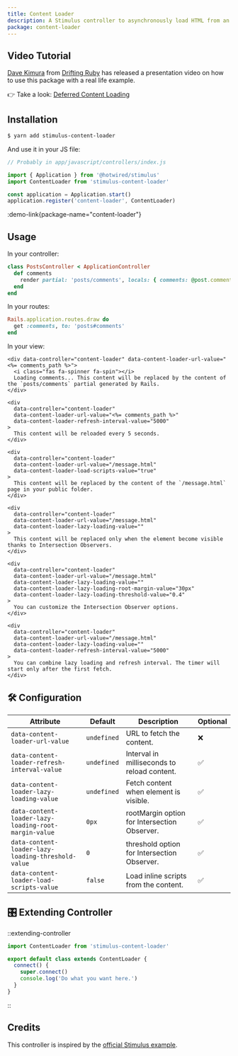 ```yaml
---
title: Content Loader
description: A Stimulus controller to asynchronously load HTML from an url.
package: content-loader
---
```


## Video Tutorial

[Dave Kimura](https://twitter.com/kobaltz) from [Drifting Ruby](https://www.driftingruby.com/) has released a presentation video on how to use this package with a real life example.

👉 Take a look: [Deferred Content Loading](https://www.driftingruby.com/episodes/deferred-content-loading)

<Youtube id="kZircHj1KI0"></Youtube>

## Installation

```bash
$ yarn add stimulus-content-loader
```

And use it in your JS file:

```js
// Probably in app/javascript/controllers/index.js

import { Application } from '@hotwired/stimulus'
import ContentLoader from 'stimulus-content-loader'

const application = Application.start()
application.register('content-loader', ContentLoader)
```

:demo-link{package-name="content-loader"}

## Usage

In your controller:

```ruby
class PostsController < ApplicationController
  def comments
    render partial: 'posts/comments', locals: { comments: @post.comments }
  end
end
```

In your routes:

```ruby
Rails.application.routes.draw do
  get :comments, to: 'posts#comments'
end
```

In your view:

```erb
<div data-controller="content-loader" data-content-loader-url-value="<%= comments_path %>">
  <i class="fas fa-spinner fa-spin"></i>
  Loading comments... This content will be replaced by the content of the `posts/comments` partial generated by Rails.
</div>

<div
  data-controller="content-loader"
  data-content-loader-url-value="<%= comments_path %>"
  data-content-loader-refresh-interval-value="5000"
>
  This content will be reloaded every 5 seconds.
</div>

<div
  data-controller="content-loader"
  data-content-loader-url-value="/message.html"
  data-content-loader-load-scripts-value="true"
>
  This content will be replaced by the content of the `/message.html` page in your public folder.
</div>

<div
  data-controller="content-loader"
  data-content-loader-url-value="/message.html"
  data-content-loader-lazy-loading-value=""
>
  This content will be replaced only when the element become visible thanks to Intersection Observers.
</div>

<div
  data-controller="content-loader"
  data-content-loader-url-value="/message.html"
  data-content-loader-lazy-loading-value=""
  data-content-loader-lazy-loading-root-margin-value="30px"
  data-content-loader-lazy-loading-threshold-value="0.4"
>
  You can customize the Intersection Observer options.
</div>

<div
  data-controller="content-loader"
  data-content-loader-url-value="/message.html"
  data-content-loader-lazy-loading-value=""
  data-content-loader-refresh-interval-value="5000"
>
  You can combine lazy loading and refresh interval. The timer will start only after the first fetch.
</div>
```

## 🛠 Configuration

| Attribute                                            | Default     | Description                                  | Optional |
| ---------------------------------------------------- | ----------- | -------------------------------------------- | -------- |
| `data-content-loader-url-value`                      | `undefined` | URL to fetch the content.                    | ❌       |
| `data-content-loader-refresh-interval-value`         | `undefined` | Interval in milliseconds to reload content.  | ✅       |
| `data-content-loader-lazy-loading-value`             | `undefined` | Fetch content when element is visible.       | ✅       |
| `data-content-loader-lazy-loading-root-margin-value` | `0px`       | rootMargin option for Intersection Observer. | ✅       |
| `data-content-loader-lazy-loading-threshold-value`   | `0`         | threshold option for Intersection Observer.  | ✅       |
| `data-content-loader-load-scripts-value`             | `false`     | Load inline scripts from the content.        | ✅       |

## 🎛 Extending Controller

::extending-controller

```js
import ContentLoader from 'stimulus-content-loader'

export default class extends ContentLoader {
  connect() {
    super.connect()
    console.log('Do what you want here.')
  }
}
```

::

## Credits

This controller is inspired by the [official Stimulus example](https://stimulus.hotwired.dev/handbook/working-with-external-resources).
